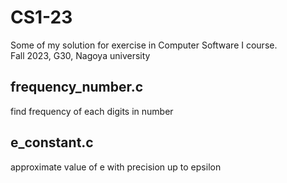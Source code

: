 # CS1-23
Some of my solution for exercise in Computer Software I course.                         
Fall 2023, G30, Nagoya university
## frequency_number.c
find frequency of each digits in number
## e_constant.c
approximate value of e with precision up to epsilon
